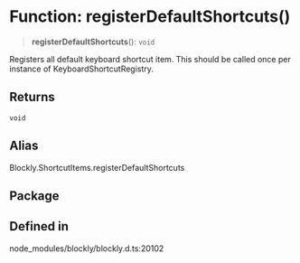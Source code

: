 # Function: registerDefaultShortcuts()

> **registerDefaultShortcuts**(): `void`

Registers all default keyboard shortcut item. This should be called once per
instance of KeyboardShortcutRegistry.

## Returns

`void`

## Alias

Blockly.ShortcutItems.registerDefaultShortcuts

## Package

## Defined in

node_modules/blockly/blockly.d.ts:20102
